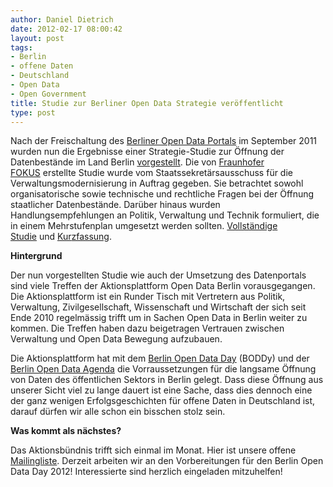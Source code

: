 ```yaml
---
author: Daniel Dietrich
date: 2012-02-17 08:00:42
layout: post
tags:
- Berlin
- offene Daten
- Deutschland
- Open Data
- Open Government
title: Studie zur Berliner Open Data Strategie veröffentlicht
type: post
---
```


Nach der Freischaltung des [Berliner Open Data Portals](http://daten.berlin.de/) im September 2011 wurden nun die Ergebnisse einer Strategie-Studie zur Öffnung der Datenbestände im Land Berlin [vorgestellt](http://www.berlin.de/projektzukunft/ikt-wirtschaft/e-government/). Die von [Fraunhofer FOKUS](http://www.fokus.fraunhofer.de/de/motion/_motionnews/_2012_02_16_bodsStudie.html) erstellte Studie wurde vom Staatssekretärsausschuss für die Verwaltungsmodernisierung in Auftrag gegeben. Sie betrachtet sowohl organisatorische sowie technische und rechtliche Fragen bei der Öffnung staatlicher Datenbestände. Darüber hinaus wurden Handlungsempfehlungen an Politik, Verwaltung und Technik formuliert, die in einem Mehrstufenplan umgesetzt werden sollten. [Vollständige Studie](http://www.berlin.de/projektzukunft/fileadmin/user_upload/pdf/sonstiges/Berliner_Open_Data-Strategie_2012.pdf) und [Kur](http://www.berlin.de/projektzukunft/fileadmin/user_upload/pdf/sonstiges/Berliner_Open_Data-Strategie_kurzfassung_01.pdf)[zfassung](http://www.berlin.de/projektzukunft/fileadmin/user_upload/pdf/sonstiges/Berliner_Open_Data-Strategie_kurzfassung_01.pdf).

**Hintergrund**

Der nun vorgestellten Studie wie auch der Umsetzung des Datenportals sind viele Treffen der Aktionsplattform Open Data Berlin vorausgegangen. Die Aktionsplattform ist ein Runder Tisch mit Vertretern aus Politik, Verwaltung, Zivilgesellschaft, Wissenschaft und Wirtschaft der sich seit Ende 2010 regelmässig trifft um in Sachen Open Data in Berlin weiter zu kommen. Die Treffen haben dazu beigetragen Vertrauen zwischen Verwaltung und Open Data Bewegung aufzubauen.

Die Aktionsplattform hat mit dem [Berlin Open Data Day](http://berlin.opendataday.de/ueber/berliner-open-data-day/) (BODDy) und der [Berlin Open Data Agenda](http://berlin.opendataday.de/agenda/) die Vorraussetzungen für die langsame Öffnung von Daten des öffentlichen Sektors in Berlin gelegt. Dass diese Öffnung aus unserer Sicht viel zu lange dauert ist eine Sache, dass dies dennoch eine der ganz wenigen Erfolgsgeschichten für offene Daten in Deutschland ist, darauf dürfen wir alle schon ein bisschen stolz sein.

**Was kommt als nächstes?**

Das Aktionsbündnis trifft sich einmal im Monat. Hier ist unsere offene [Mailingliste](http://lists.okfn.org/mailman/listinfo/d2b1). Derzeit arbeiten wir an den Vorbereitungen für den Berlin Open Data Day 2012! Interessierte sind herzlich eingeladen mitzuhelfen!